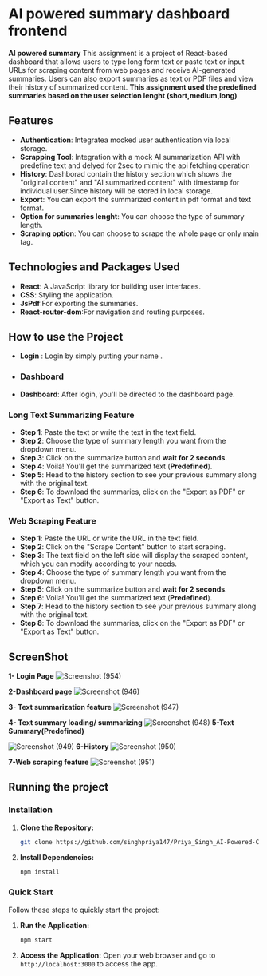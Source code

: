 # AI powered summary dashboard frontend

**AI powered summary** This  assignment is a project  of  React-based dashboard that allows users to type long form text or paste text or input URLs for scraping content from web pages and receive AI-generated summaries. Users can also export summaries as text or PDF files and view their history of summarized content.
**This assignment used the predefined summaries based on the user selection lenght (short,medium,long)**
## Features

- **Authentication**: Integratea mocked user authentication via local storage.
- **Scrapping Tool**: Integration with a mock AI summarization API with predefine text and delyed for 2sec to mimic the api fetching operation
- **History**: Dashborad contain the history section which shows the "original content" and "AI summarized content" with timestamp for individual user.Since history will be stored in local storage.
- **Export**: You can export the summarized content in pdf format and text format.
- **Option for summaries lenght**: You can choose the type of summary length.
- **Scraping option**: You can choose to scrape the whole page or only main tag.
  
## Technologies and Packages Used

- **React**: A JavaScript library for building user interfaces.
- **CSS**: Styling the application.
- **JsPdf**:For exporting the summaries.
- **React-router-dom**:For navigation and routing purposes.

## How to use the Project

- **Login** : Login by simply putting your name .
- ### Dashboard
- **Dashboard**: After login, you'll be directed to the dashboard page.

### Long Text Summarizing Feature
- **Step 1**: Paste the text or write the text in the text field.
- **Step 2**: Choose the type of summary length you want from the dropdown menu.
- **Step 3**: Click on the summarize button and **wait for 2 seconds**.
- **Step 4**: Voila! You'll get the summarized text (**Predefined**).
- **Step 5**: Head to the history section to see your previous summary along with the original text.
- **Step 6**: To download the summaries, click on the "Export as PDF" or "Export as Text" button.

### Web Scraping Feature
- **Step 1**: Paste the URL or write the URL in the text field.
- **Step 2**: Click on the "Scrape Content" button to start scraping.
- **Step 3**: The text field on the left side will display the scraped content, which you can modify according to your needs.
- **Step 4**: Choose the type of summary length you want from the dropdown menu.
- **Step 5**: Click on the summarize button and **wait for 2 seconds**.
- **Step 6**: Voila! You'll get the summarized text (**Predefined**).
- **Step 7**: Head to the history section to see your previous summary along with the original text.
- **Step 8**: To download the summaries, click on the "Export as PDF" or "Export as Text" button.
      
  
## ScreenShot
**1- Login Page**
![Screenshot (954)](https://github.com/singhpriya147/Priya_Singh_AI-Powered-Content-Summarizer-Dashboard_Frontend/assets/72970648/0243cca5-06f8-48c2-be7c-25acd7ab1732)

**2-Dashboard page**
![Screenshot (946)](https://github.com/singhpriya147/Priya_Singh_AI-Powered-Content-Summarizer-Dashboard_Frontend/assets/72970648/b43d1f08-1e67-4ada-9110-e4005070eca5)

**3- Text summarization feature**
![Screenshot (947)](https://github.com/singhpriya147/Priya_Singh_AI-Powered-Content-Summarizer-Dashboard_Frontend/assets/72970648/d5fdef10-e243-4eca-81a0-af7bc033678c)

**4- Text summary loading/ summarizing**
![Screenshot (948)](https://github.com/singhpriya147/Priya_Singh_AI-Powered-Content-Summarizer-Dashboard_Frontend/assets/72970648/3ff1cd45-86b5-47e3-bffc-349f28d78575)
**5-Text Summary(Predefined)**

![Screenshot (949)](https://github.com/singhpriya147/Priya_Singh_AI-Powered-Content-Summarizer-Dashboard_Frontend/assets/72970648/9b272439-2fa6-4fc3-892d-9724d8f441c4)
**6-History**
![Screenshot (950)](https://github.com/singhpriya147/Priya_Singh_AI-Powered-Content-Summarizer-Dashboard_Frontend/assets/72970648/c6985457-db09-497a-a5cb-bc3a7471c576)

**7-Web scraping feature**
![Screenshot (951)](https://github.com/singhpriya147/Priya_Singh_AI-Powered-Content-Summarizer-Dashboard_Frontend/assets/72970648/446358df-8a2c-4110-9c46-ab87024352fc)


## Running the project
### Installation

1. **Clone the Repository:**
    ```bash
    git clone https://github.com/singhpriya147/Priya_Singh_AI-Powered-Content-Summarizer-Dashboard_Frontend.git
 
    ```

2. **Install Dependencies:**
    ```bash
    npm install

### Quick Start
Follow these steps to quickly start the project:
1. **Run the Application:**
    ```bash
    npm start
    ```

2. **Access the Application:**
   Open your web browser and go to `http://localhost:3000` to access the app.
